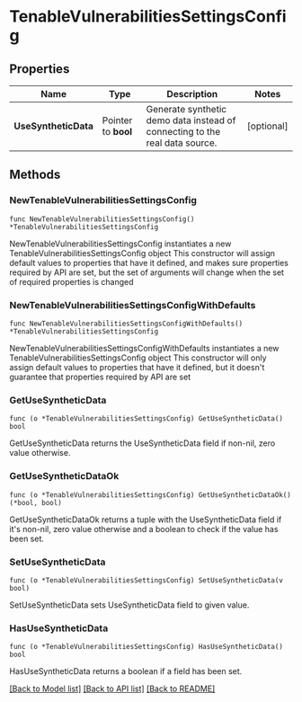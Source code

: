 # TenableVulnerabilitiesSettingsConfig

## Properties

Name | Type | Description | Notes
------------ | ------------- | ------------- | -------------
**UseSyntheticData** | Pointer to **bool** | Generate synthetic demo data instead of connecting to the real data source. | [optional] 

## Methods

### NewTenableVulnerabilitiesSettingsConfig

`func NewTenableVulnerabilitiesSettingsConfig() *TenableVulnerabilitiesSettingsConfig`

NewTenableVulnerabilitiesSettingsConfig instantiates a new TenableVulnerabilitiesSettingsConfig object
This constructor will assign default values to properties that have it defined,
and makes sure properties required by API are set, but the set of arguments
will change when the set of required properties is changed

### NewTenableVulnerabilitiesSettingsConfigWithDefaults

`func NewTenableVulnerabilitiesSettingsConfigWithDefaults() *TenableVulnerabilitiesSettingsConfig`

NewTenableVulnerabilitiesSettingsConfigWithDefaults instantiates a new TenableVulnerabilitiesSettingsConfig object
This constructor will only assign default values to properties that have it defined,
but it doesn't guarantee that properties required by API are set

### GetUseSyntheticData

`func (o *TenableVulnerabilitiesSettingsConfig) GetUseSyntheticData() bool`

GetUseSyntheticData returns the UseSyntheticData field if non-nil, zero value otherwise.

### GetUseSyntheticDataOk

`func (o *TenableVulnerabilitiesSettingsConfig) GetUseSyntheticDataOk() (*bool, bool)`

GetUseSyntheticDataOk returns a tuple with the UseSyntheticData field if it's non-nil, zero value otherwise
and a boolean to check if the value has been set.

### SetUseSyntheticData

`func (o *TenableVulnerabilitiesSettingsConfig) SetUseSyntheticData(v bool)`

SetUseSyntheticData sets UseSyntheticData field to given value.

### HasUseSyntheticData

`func (o *TenableVulnerabilitiesSettingsConfig) HasUseSyntheticData() bool`

HasUseSyntheticData returns a boolean if a field has been set.


[[Back to Model list]](../README.md#documentation-for-models) [[Back to API list]](../README.md#documentation-for-api-endpoints) [[Back to README]](../README.md)


